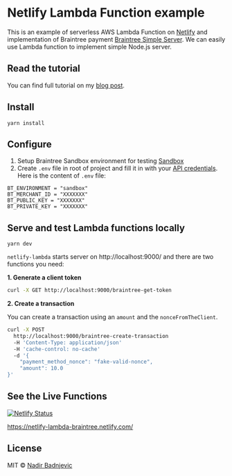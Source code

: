 # Netlify Lambda Function example

This is an example of serverless AWS Lambda Function on [Netlify]() and implementation of Braintree payment [Braintree Simple Server](https://developers.braintreepayments.com/start/hello-server/node). We can easily use Lambda function to implement simple Node.js server.

## Read the tutorial

You can find full tutorial on my [blog post](https://nadirbad.dev/posts/serverless-payments-with-braintree-and-netlify-functions/).

## Install

```
yarn install
```

## Configure

1. Setup Braintree Sandbox environment for testing [Sandbox](https://sandbox.braintreegateway.com/login)
2. Create `.env` file in root of project and fill it in with your [API credentials](https://articles.braintreepayments.com/control-panel/important-gateway-credentials#api-credentials). Here is the content of `.env` file:

```
BT_ENVIRONMENT = "sandbox"
BT_MERCHANT_ID = "XXXXXXX"
BT_PUBLIC_KEY = "XXXXXXX"
BT_PRIVATE_KEY = "XXXXXXX"
```

## Serve and test Lambda functions locally

```
yarn dev
```

`netlify-lambda` starts server on http://localhost:9000/ and there are two functions you need:

**1. Generate a client token**

```sh
curl -X GET http://localhost:9000/braintree-get-token
```

**2. Create a transaction**

You can create a transaction using an `amount` and the `nonceFromTheClient`.

```sh
curl -X POST
  http://localhost:9000/braintree-create-transaction
  -H 'Content-Type: application/json'
  -H 'cache-control: no-cache'
  -d '{
	"payment_method_nonce": "fake-valid-nonce",
	"amount": 10.0
}'
```

## See the Live Functions

[![Netlify Status](https://api.netlify.com/api/v1/badges/d8c39b5f-dc9d-41b5-9134-fe6826dedecd/deploy-status)](https://app.netlify.com/sites/netlify-lambda-braintree/deploys)

https://netlify-lambda-braintree.netlify.com/

## License

MIT © [Nadir Badnjevic](https://nadirbad.dev/)
